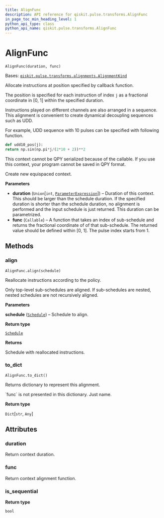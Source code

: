 ```yaml
---
title: AlignFunc
description: API reference for qiskit.pulse.transforms.AlignFunc
in_page_toc_min_heading_level: 1
python_api_type: class
python_api_name: qiskit.pulse.transforms.AlignFunc
---
```


# AlignFunc

<span id="qiskit.pulse.transforms.AlignFunc" />

`AlignFunc(duration, func)`

Bases: [`qiskit.pulse.transforms.alignments.AlignmentKind`](pulse#qiskit.pulse.transforms.AlignmentKind "qiskit.pulse.transforms.alignments.AlignmentKind")

Allocate instructions at position specified by callback function.

The position is specified for each instruction of index `j` as a fractional coordinate in \[0, 1] within the specified duration.

Instructions played on different channels are also arranged in a sequence. This alignment is convenient to create dynamical decoupling sequences such as UDD.

For example, UDD sequence with 10 pulses can be specified with following function.

```python
def udd10_pos(j):
return np.sin(np.pi*j/(2*10 + 2))**2
```

<Admonition title="Note" type="note">
  This context cannot be QPY serialized because of the callable. If you use this context, your program cannot be saved in QPY format.
</Admonition>

Create new equispaced context.

**Parameters**

*   **duration** (`Union`\[`int`, [`ParameterExpression`](qiskit.circuit.ParameterExpression "qiskit.circuit.parameterexpression.ParameterExpression")]) – Duration of this context. This should be larger than the schedule duration. If the specified duration is shorter than the schedule duration, no alignment is performed and the input schedule is just returned. This duration can be parametrized.
*   **func** (`Callable`) – A function that takes an index of sub-schedule and returns the fractional coordinate of of that sub-schedule. The returned value should be defined within \[0, 1]. The pulse index starts from 1.

## Methods

### align

<span id="qiskit.pulse.transforms.AlignFunc.align" />

`AlignFunc.align(schedule)`

Reallocate instructions according to the policy.

Only top-level sub-schedules are aligned. If sub-schedules are nested, nested schedules are not recursively aligned.

**Parameters**

**schedule** ([`Schedule`](qiskit.pulse.Schedule "qiskit.pulse.schedule.Schedule")) – Schedule to align.

**Return type**

[`Schedule`](qiskit.pulse.Schedule "qiskit.pulse.schedule.Schedule")

**Returns**

Schedule with reallocated instructions.

### to\_dict

<span id="qiskit.pulse.transforms.AlignFunc.to_dict" />

`AlignFunc.to_dict()`

Returns dictionary to represent this alignment.

<Admonition title="Note" type="note">
  `func` is not presented in this dictionary. Just name.
</Admonition>

**Return type**

`Dict`\[`str`, `Any`]

## Attributes

<span id="qiskit.pulse.transforms.AlignFunc.duration" />

### duration

Return context duration.

<span id="qiskit.pulse.transforms.AlignFunc.func" />

### func

Return context alignment function.

<span id="qiskit.pulse.transforms.AlignFunc.is_sequential" />

### is\_sequential

**Return type**

`bool`

